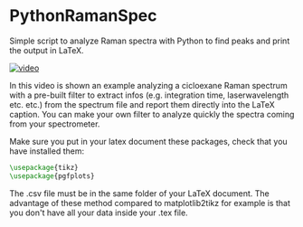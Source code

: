 PythonRamanSpec
===============

Simple script to analyze Raman spectra with Python to find peaks and print the output in LaTeX. 

[![ video](http://img.youtube.com/vi/ffxzzj47Op4/0.jpg)](https://www.youtube.com/watch?v=ffxzzj47Op4)

In this video is shown an example analyzing a cicloexane Raman spectrum with a pre-built filter to extract infos (e.g. integration time, laserwavelength etc. etc.) from the spectrum file and report them directly into the LaTeX caption.
You can make your own filter to analyze quickly the spectra coming from your spectrometer. 

Make sure you put in your latex document these packages, check that you have installed them:

```latex
\usepackage{tikz}
\usepackage{pgfplots}
```

The .csv file must be in the same folder of your LaTeX document. The advantage of these method compared to matplotlib2tikz for example is that you don't have all your data inside your .tex file. 
